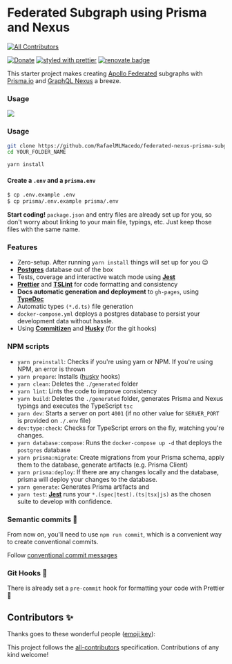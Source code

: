 # Federated Subgraph using Prisma and Nexus
<!-- ALL-CONTRIBUTORS-BADGE:START - Do not remove or modify this section -->
[![All Contributors](https://img.shields.io/badge/all_contributors-0-orange.svg?style=flat-square)](#contributors-)
<!-- ALL-CONTRIBUTORS-BADGE:END -->

[![Donate](https://img.shields.io/badge/donate-paypal-blue.svg)](https://paypal.me/rjdmacedo)
[![styled with prettier](https://img.shields.io/badge/styled_with-prettier-ff69b4.svg)](https://github.com/prettier/prettier)
[![renovate badge](https://img.shields.io/badge/maintaied%20with-renovate-blue?logo=renovatebot)](https://app.renovatebot.com/dashboard)

This starter project makes creating [Apollo Federated](https://www.apollographql.com/docs/federation/) subgraphs with [Prisma.io](https://www.prisma.io/) and [GraphQL Nexus](https://nexusjs.org/) a breeze.

### Usage

![](https://i.imgur.com/opUmHp0.png)

### Usage

```bash
git clone https://github.com/RafaelMLMacedo/federated-nexus-prisma-subgraph-template.git YOUR_FOLDER_NAME
cd YOUR_FOLDER_NAME

yarn install
```

#### Create a `.env` and a `prisma.env`

```bash
$ cp .env.example .env
$ cp prisma/.env.example prisma/.env
```

**Start coding!** `package.json` and entry files are already set up for you, so don't worry about linking to your main file, typings, etc. Just keep those files with the same name.

### Features

- Zero-setup. After running `yarn install` things will set up for you 😉
- **[Postgres](https://www.postgresql.org/)** database out of the box
- Tests, coverage and interactive watch mode using **[Jest](http://facebook.github.io/jest/)**
- **[Prettier](https://github.com/prettier/prettier)** and **[TSLint](https://palantir.github.io/tslint/)** for code formatting and consistency
- **Docs automatic generation and deployment** to `gh-pages`, using **[TypeDoc](http://typedoc.org/)**
- Automatic types `(*.d.ts)` file generation
- `docker-compose.yml` deploys a postgres database to persist your development data without hassle.
- Using **[Commitizen](https://github.com/commitizen/cz-cli)** and **[Husky](https://github.com/typicode/husky)** (for the git hooks)

### NPM scripts

- `yarn preinstall`: Checks if you're using yarn or NPM. If you're using NPM, an error is thrown
- `yarn prepare`: Installs ([husky](https://github.com/typicode/husky) hooks)
- `yarn clean`: Deletes the `./generated` folder
- `yarn lint`: Lints the code to improve consistency
- `yarn build`: Deletes the `./generated` folder, generates Prisma and Nexus typings and executes the TypeScript `tsc`
- `yarn dev`: Starts a server on port `4001` (if no other value for `SERVER_PORT` is provided on `./.env` file)
- `dev:type:check`: Checks for TypeScript errors on the fly, watching you're changes.
- `yarn database:compose`: Runs the `docker-compose up -d` that deploys the `postgres` database
- `yarn prisma:migrate`: Create migrations from your Prisma schema, apply them to the database, generate artifacts (e.g. Prisma Client)
- `yarn prisma:deploy`: If there are any changes locally and the database, prisma will deploy your changes to the database.
- `yarn generate`: Generates Prisma artifacts and 
- `yarn test`: **[Jest](http://facebook.github.io/jest/)** runs your `*.(spec|test).(ts|tsx|js)` as the chosen suite to develop with confidence.

### Semantic commits 🚓

From now on, you'll need to use `npm run commit`, which is a convenient way to create conventional commits.

Follow [conventional commit messages](https://github.com/conventional-changelog/conventional-changelog)

### Git Hooks 🎣

There is already set a `pre-commit` hook for formatting your code with Prettier 💅

## Contributors ✨

Thanks goes to these wonderful people ([emoji key](https://allcontributors.org/docs/en/emoji-key)):

<!-- ALL-CONTRIBUTORS-LIST:START - Do not remove or modify this section -->
<!-- prettier-ignore-start -->
<!-- markdownlint-disable -->
<!-- markdownlint-restore -->
<!-- prettier-ignore-end -->

<!-- ALL-CONTRIBUTORS-LIST:END -->

This project follows the [all-contributors](https://github.com/all-contributors/all-contributors) specification. Contributions of any kind welcome!
